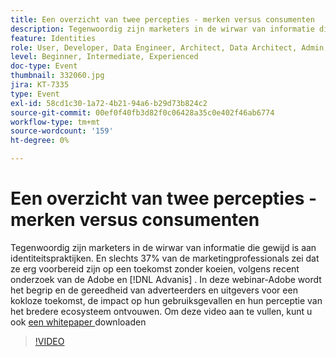 ```yaml
---
title: Een overzicht van twee percepties - merken versus consumenten
description: Tegenwoordig zijn marketers in de wirwar van informatie die gewijd is aan identiteitspraktijken. En slechts 37% van de marketingprofessionals zei dat ze erg voorbereid zijn op een kokloze toekomst, volgens recent onderzoek van Adobe en Advanis. In deze webinar-Adobe wordt het begrip en de gereedheid van adverteerders en uitgevers voor een kokloze toekomst, de impact op hun gebruiksgevallen en hun perceptie van het bredere ecosysteem ontvouwen.
feature: Identities
role: User, Developer, Data Engineer, Architect, Data Architect, Admin, Leader
level: Beginner, Intermediate, Experienced
doc-type: Event
thumbnail: 332060.jpg
jira: KT-7335
type: Event
exl-id: 58cd1c30-1a72-4b21-94a6-b29d73b824c2
source-git-commit: 00ef0f40fb3d82f0c06428a35c0e402f46ab6774
workflow-type: tm+mt
source-wordcount: '159'
ht-degree: 0%

---
```


# Een overzicht van twee percepties - merken versus consumenten

Tegenwoordig zijn marketers in de wirwar van informatie die gewijd is aan identiteitspraktijken. En slechts 37% van de marketingprofessionals zei dat ze erg voorbereid zijn op een toekomst zonder koeien, volgens recent onderzoek van de Adobe en [!DNL Advanis] . In deze webinar-Adobe wordt het begrip en de gereedheid van adverteerders en uitgevers voor een kokloze toekomst, de impact op hun gebruiksgevallen en hun perceptie van het bredere ecosysteem ontvouwen. Om deze video aan te vullen, kunt u ook [ een whitepaper ](assets/whitepaper-a-tale-of-two-perceptions.pdf) downloaden

>[!VIDEO](https://video.tv.adobe.com/v/332060/?learn=on)

